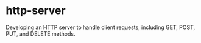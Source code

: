 # http-server
Developing an HTTP server to handle client requests, including GET, POST, PUT, and DELETE methods.
